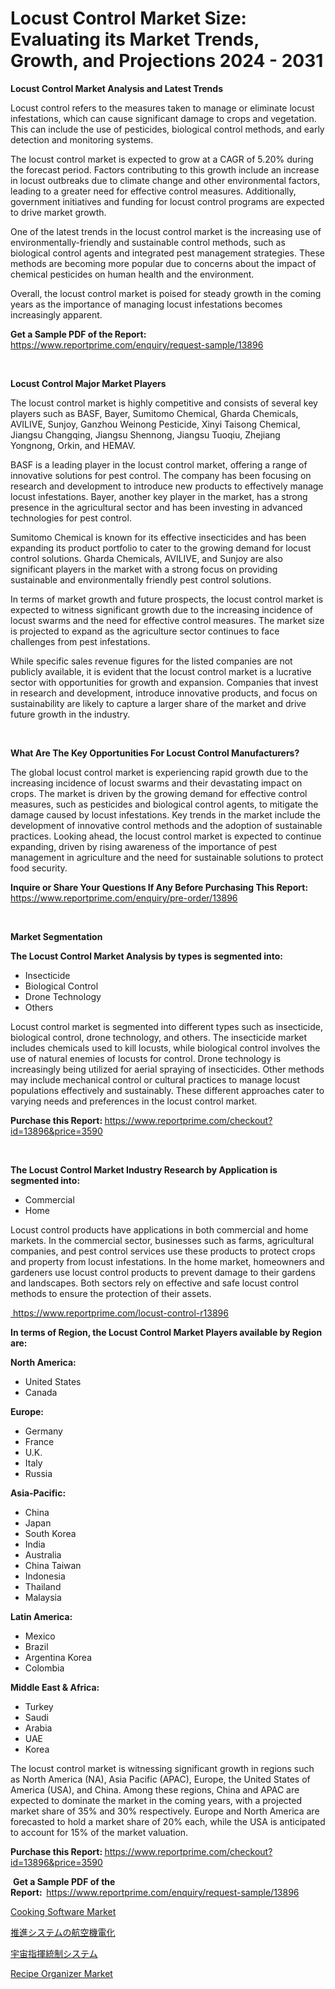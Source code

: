 <p><h1>Locust Control Market Size: Evaluating its Market Trends, Growth, and Projections 2024 - 2031</h1></p><p><strong>Locust Control Market Analysis and Latest Trends</strong></p>
<p><p>Locust control refers to the measures taken to manage or eliminate locust infestations, which can cause significant damage to crops and vegetation. This can include the use of pesticides, biological control methods, and early detection and monitoring systems.</p><p>The locust control market is expected to grow at a CAGR of 5.20% during the forecast period. Factors contributing to this growth include an increase in locust outbreaks due to climate change and other environmental factors, leading to a greater need for effective control measures. Additionally, government initiatives and funding for locust control programs are expected to drive market growth.</p><p>One of the latest trends in the locust control market is the increasing use of environmentally-friendly and sustainable control methods, such as biological control agents and integrated pest management strategies. These methods are becoming more popular due to concerns about the impact of chemical pesticides on human health and the environment.</p><p>Overall, the locust control market is poised for steady growth in the coming years as the importance of managing locust infestations becomes increasingly apparent.</p></p>
<p><strong>Get a Sample PDF of the Report:&nbsp;</strong> <a href="https://www.reportprime.com/enquiry/request-sample/13896">https://www.reportprime.com/enquiry/request-sample/13896</a></p>
<p>&nbsp;</p>
<p><strong>Locust Control Major Market Players</strong></p>
<p><p>The locust control market is highly competitive and consists of several key players such as BASF, Bayer, Sumitomo Chemical, Gharda Chemicals, AVILIVE, Sunjoy, Ganzhou Weinong Pesticide, Xinyi Taisong Chemical, Jiangsu Changqing, Jiangsu Shennong, Jiangsu Tuoqiu, Zhejiang Yongnong, Orkin, and HEMAV.</p><p>BASF is a leading player in the locust control market, offering a range of innovative solutions for pest control. The company has been focusing on research and development to introduce new products to effectively manage locust infestations. Bayer, another key player in the market, has a strong presence in the agricultural sector and has been investing in advanced technologies for pest control.</p><p>Sumitomo Chemical is known for its effective insecticides and has been expanding its product portfolio to cater to the growing demand for locust control solutions. Gharda Chemicals, AVILIVE, and Sunjoy are also significant players in the market with a strong focus on providing sustainable and environmentally friendly pest control solutions.</p><p>In terms of market growth and future prospects, the locust control market is expected to witness significant growth due to the increasing incidence of locust swarms and the need for effective control measures. The market size is projected to expand as the agriculture sector continues to face challenges from pest infestations.</p><p>While specific sales revenue figures for the listed companies are not publicly available, it is evident that the locust control market is a lucrative sector with opportunities for growth and expansion. Companies that invest in research and development, introduce innovative products, and focus on sustainability are likely to capture a larger share of the market and drive future growth in the industry.</p></p>
<p>&nbsp;</p>
<p><strong>What Are The Key Opportunities For Locust Control Manufacturers?</strong></p>
<p><p>The global locust control market is experiencing rapid growth due to the increasing incidence of locust swarms and their devastating impact on crops. The market is driven by the growing demand for effective control measures, such as pesticides and biological control agents, to mitigate the damage caused by locust infestations. Key trends in the market include the development of innovative control methods and the adoption of sustainable practices. Looking ahead, the locust control market is expected to continue expanding, driven by rising awareness of the importance of pest management in agriculture and the need for sustainable solutions to protect food security.</p></p>
<p><strong>Inquire or Share Your Questions If Any Before Purchasing This Report:</strong> <a href="https://www.reportprime.com/enquiry/pre-order/13896">https://www.reportprime.com/enquiry/pre-order/13896</a></p>
<p>&nbsp;</p>
<p><strong>Market Segmentation</strong></p>
<p><strong>The Locust Control Market Analysis by types is segmented into:</strong></p>
<p><ul><li>Insecticide</li><li>Biological Control</li><li>Drone Technology</li><li>Others</li></ul></p>
<p><p>Locust control market is segmented into different types such as insecticide, biological control, drone technology, and others. The insecticide market includes chemicals used to kill locusts, while biological control involves the use of natural enemies of locusts for control. Drone technology is increasingly being utilized for aerial spraying of insecticides. Other methods may include mechanical control or cultural practices to manage locust populations effectively and sustainably. These different approaches cater to varying needs and preferences in the locust control market.</p></p>
<p><strong>Purchase this Report:&nbsp;</strong><a href="https://www.reportprime.com/checkout?id=13896&price=3590">https://www.reportprime.com/checkout?id=13896&price=3590</a></p>
<p>&nbsp;</p>
<p><strong>The Locust Control Market Industry Research by Application is segmented into:</strong></p>
<p><ul><li>Commercial</li><li>Home</li></ul></p>
<p><p>Locust control products have applications in both commercial and home markets. In the commercial sector, businesses such as farms, agricultural companies, and pest control services use these products to protect crops and property from locust infestations. In the home market, homeowners and gardeners use locust control products to prevent damage to their gardens and landscapes. Both sectors rely on effective and safe locust control methods to ensure the protection of their assets.</p></p>
<p><a href="https://www.reportprime.com/locust-control-r13896">&nbsp;https://www.reportprime.com/locust-control-r13896</a></p>
<p><strong>In terms of Region, the Locust Control Market Players available by Region are:</strong></p>
<p>
    <p> <strong> North America: </strong>
        <ul>
            <li>United States</li>
            <li>Canada</li>
        </ul>
        </p> 
    <p> <strong> Europe: </strong>
        <ul>
            <li>Germany</li>
            <li>France</li>
            <li>U.K.</li>
            <li>Italy</li>
            <li>Russia</li>
        </ul>
        </p> 
    <p> <strong> Asia-Pacific: </strong>
        <ul>
            <li>China</li>
            <li>Japan</li>
            <li>South Korea</li>
            <li>India</li>
            <li>Australia</li>
            <li>China Taiwan</li>
            <li>Indonesia</li>
            <li>Thailand</li>
            <li>Malaysia</li>
        </ul>
        </p> 
    <p> <strong> Latin America: </strong>
        <ul>
            <li>Mexico</li>
            <li>Brazil</li>
            <li>Argentina Korea</li>
            <li>Colombia</li>
        </ul>
        </p> 
    <p> <strong> Middle East & Africa: </strong>
        <ul>
            <li>Turkey</li>
            <li>Saudi</li>
            <li>Arabia</li>
            <li>UAE</li>
            <li>Korea</li>
        </ul>
    </p>
    </p>
<p><p>The locust control market is witnessing significant growth in regions such as North America (NA), Asia Pacific (APAC), Europe, the United States of America (USA), and China. Among these regions, China and APAC are expected to dominate the market in the coming years, with a projected market share of 35% and 30% respectively. Europe and North America are forecasted to hold a market share of 20% each, while the USA is anticipated to account for 15% of the market valuation.</p></p>
<p><strong>Purchase this Report: </strong><a href="https://www.reportprime.com/checkout?id=13896&price=3590">https://www.reportprime.com/checkout?id=13896&price=3590</a></p>
<p>&nbsp;<strong>Get a Sample PDF of the Report:&nbsp;&nbsp;</strong><a href="https://www.reportprime.com/enquiry/request-sample/13896">https://www.reportprime.com/enquiry/request-sample/13896</a></p>
<p><strong></strong></p>
<p><p><a href="https://github.com/edytherolanlouisejk1miz0wig/Market-Research-Report-List-2/blob/main/cooking-software-market.md">Cooking Software Market</a></p><p><a href="https://github.com/TatumKoelpin2017/Market-Research-Report-List-1/blob/main/930354980626.md">推進システムの航空機電化</a></p><p><a href="https://github.com/WhitneyMurphy1982/Market-Research-Report-List-1/blob/main/503901780627.md">宇宙指揮統制システム</a></p><p><a href="https://github.com/EunaWiegad2023/Market-Research-Report-List-1/blob/main/recipe-organizer-market.md">Recipe Organizer Market</a></p></p>